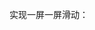 实现一屏一屏滑动：
<!DOCTYPE html>
<html>
<head>
  <title></title>
  <meta name="viewport" content="width=device-width,initial-scale=1,user-scalable=no">
  <style type="text/css">
    *{margin:0;padding: 0}
    html{width: 100%;height: 100%;}
    body{width: 100%;height: 100%;}
  </style>
</head>
<body>
<div id="div" style="width:100%;height:100%"></div>
</body>
<script type="text/javascript">
  var oDiv = document.getElementById("div");
  var oWidth = oDiv.scrollWidth;
  var oHeight = oDiv.scrollHeight;
  console.log(oWidth);
  console.log(oHeight);
</script>
</html>
获取当前屏幕宽高，单位为px，再用js将四个section的宽高改为当前获得的宽高，
绑定touch事件，现将四个section的z-index移除，再将需要展示的section的z-index值设置高一点，改变四个section的父容器的style,transition: 0.5s ease; transform: translate3d(0px, -568px, 0px)中的translate3d的第二个参数值形成切换效果

运用到的css3技术：
@keyframes动画，animation动画简写属性
transform的translate3d、scale3d、preserve-3d、translateX、translateY等
